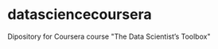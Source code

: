 datasciencecoursera
===================

Dipository for Coursera course "The Data Scientist’s Toolbox"
